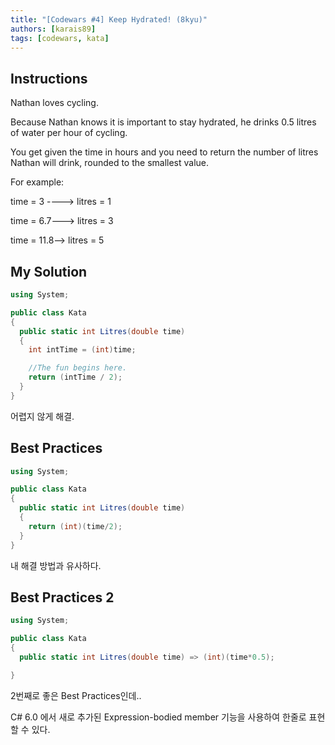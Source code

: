 ```yaml
---
title: "[Codewars #4] Keep Hydrated! (8kyu)"
authors: [karais89]
tags: [codewars, kata]
---
```


## Instructions

Nathan loves cycling.

Because Nathan knows it is important to stay hydrated, he drinks 0.5 litres of water per hour of cycling.

You get given the time in hours and you need to return the number of litres Nathan will drink, rounded to the smallest value.

For example:

time = 3 ----> litres = 1

time = 6.7---> litres = 3

time = 11.8--> litres = 5

## My Solution

```csharp
using System;

public class Kata
{
  public static int Litres(double time)
  {
    int intTime = (int)time;

    //The fun begins here.
    return (intTime / 2);
  }
}
```

어렵지 않게 해결.

## Best Practices

```csharp
using System;

public class Kata
{
  public static int Litres(double time)
  {
    return (int)(time/2);
  }
}
```

내 해결 방법과 유사하다.

## Best Practices 2

```csharp
using System;

public class Kata
{
  public static int Litres(double time) => (int)(time*0.5);

}
```

2번째로 좋은 Best Practices인데..

C# 6.0 에서 새로 추가된 Expression-bodied member 기능을 사용하여 한줄로 표현 할 수 있다.